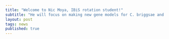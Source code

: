 ```yaml
---
title: "Welcome to Nic Moya, IBiS rotation student!"
subtitle: "He will focus on making new gene models for C. briggsae and C. tropicalis."
layout: post
tags: news
published: true
---
```


